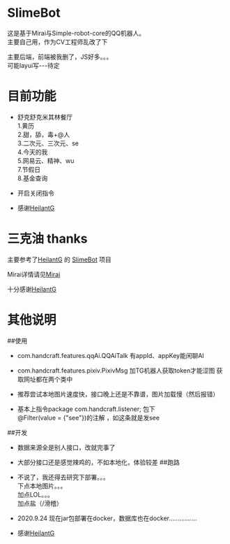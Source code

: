 # SlimeBot

这是基于Mirai与Simple-robot-core的QQ机器人。  
主要自己用，作为CV工程师乱改了下  

主要后端，前端被我删了，JS好多。。。  
 可能layui写---待定

# 目前功能

- 舒克舒克米其林餐厅  
1.黄历  
2.甜，舔，毒+@人  
3.二次元、三次元、se  
4.今天的我  
5.网易云、精神、wu   
7.节假日  
8.基金查询  

- 开启关闭指令

-  感谢[HeilantG](https://github.com/HeilantG/) 

# 三克油 thanks

主要参考了[HeilantG](https://github.com/HeilantG/) 的
[SlimeBot](https://github.com/HeilantG/SlimeBot/) 项目  

Mirai详情请见[Mirai](https://github.com/mamoe/mirai)

十分感谢[HeilantG](https://github.com/HeilantG/SlimeBot/) 

# 其他说明

##使用 
-  com.handcraft.features.qqAi.QQAiTalk  有appId、appKey能闲聊AI
 - com.handcraft.features.pixiv.PixivMsg  加TG机器人获取token才能涩图        获取网址都在两个类中
 
 - 推荐尝试本地图片速度快，接口晚上还是不靠谱，图片加载慢（然后报错）
 
-  基本上指令package com.handcraft.listener;  包下  
@Filter(value = {"see"})的注解 ，如这条就是发see


##开发
-  数据来源全是别人接口，改就完事了

-  大部分接口还是感觉辣鸡的，不如本地化，体验较差
##跑路
-  不说了，我还得去研究下部署。。。  
下点本地图片。。。  
加点LOL。。。  
加点盐（/滑稽）

- 2020.9.24 现在jar包部署在docker，数据库也在docker................  



-  感谢[HeilantG](https://github.com/HeilantG/) 
